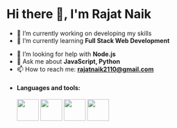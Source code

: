 # Hi there 👋, I'm Rajat Naik

<!--
**Rajat2110/Rajat2110** is a ✨ _special_ ✨ repository because its `README.md` (this file) appears on your GitHub profile.

Here are some ideas to get you started:-->

- 🔭 I’m currently working on developing my skills
- 🌱 I’m currently learning **Full Stack Web Development**
<!-- - 👯 I’m looking to collaborate on -->
- 🤔 I’m looking for help with **Node.js**
- 💬 Ask me about **JavaScript, Python**
- 📫 How to reach me: **rajatnaik2110@gmail.com**
<!-- - 😄 Pronouns: ... 
- ⚡ Fun fact: ... -->

- #### Languages and tools:
  <p>
  <img width=50px src="https://img.icons8.com/color/2x/python.png">
  <img width=50px src="https://img.icons8.com/color/2x/c-programming.png">
  <img width=50px src="https://img.icons8.com/color/2x/html-5.png">
  <img width=50px src="https://img.icons8.com/color/2x/css3.png">
 </p>



